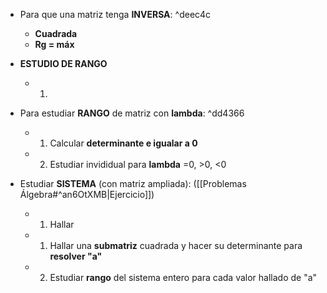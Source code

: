
- Para que una matriz tenga **INVERSA**: ^deec4c
	-  **Cuadrada**
	-  **Rg = máx**

- **ESTUDIO DE RANGO**
	- 1) 

- Para estudiar **RANGO** de matriz con **lambda**: ^dd4366
	- 1) Calcular **determinante e igualar a 0**
	- 2) Estudiar invididual para **lambda** =0, >0, <0 
	
- Estudiar **SISTEMA** (con matriz ampliada): ([[Problemas Álgebra#^an6OtXMB|Ejercicio]])
	- 1) Hallar 
	- 1) Hallar una **submatriz** cuadrada y hacer su determinante para **resolver "a"**
	- 2) Estudiar **rango** del sistema entero para cada valor hallado de "a"